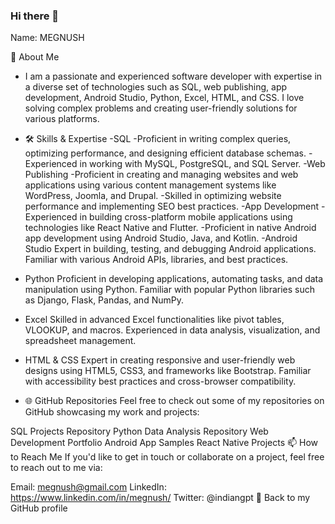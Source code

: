 ### Hi there 👋

<!--
**megnush/megnush** is a ✨ _special_ ✨ repository because its `README.md` (this file) appears on your GitHub profile.

Here are some ideas to get you started:

- 🔭 I’m currently working on ...
- 🌱 I’m currently learning ...
- 👯 I’m looking to collaborate on ...
- 🤔 I’m looking for help with ...
- 💬 Ask me about ...
- 📫 How to reach me: ...
- 😄 Pronouns: ...
- ⚡ Fun fact: ...
-->

Name: MEGNUSH

👋 About Me
- I am a passionate and experienced software developer with expertise in a diverse set of technologies such as SQL, web publishing, app development, Android Studio, Python, Excel, HTML, and CSS. I love solving complex problems and creating user-friendly solutions for various platforms.

- 🛠 Skills & Expertise
-SQL
-Proficient in writing complex queries, optimizing performance, and designing efficient database schemas.
-Experienced in working with MySQL, PostgreSQL, and SQL Server.
-Web Publishing
-Proficient in creating and managing websites and web applications using various content management systems like WordPress, Joomla, and Drupal.
-Skilled in optimizing website performance and implementing SEO best practices.
-App Development
-Experienced in building cross-platform mobile applications using technologies like React Native and Flutter.
-Proficient in native Android app development using Android Studio, Java, and Kotlin.
-Android Studio
Expert in building, testing, and debugging Android applications.
Familiar with various Android APIs, libraries, and best practices.
- Python
Proficient in developing applications, automating tasks, and data manipulation using Python.
Familiar with popular Python libraries such as Django, Flask, Pandas, and NumPy.
- Excel
Skilled in advanced Excel functionalities like pivot tables, VLOOKUP, and macros.
Experienced in data analysis, visualization, and spreadsheet management.
- HTML & CSS
Expert in creating responsive and user-friendly web designs using HTML5, CSS3, and frameworks like Bootstrap.
Familiar with accessibility best practices and cross-browser compatibility.
- 🌐 GitHub Repositories
Feel free to check out some of my repositories on GitHub showcasing my work and projects:

SQL Projects Repository
Python Data Analysis Repository
Web Development Portfolio
Android App Samples
React Native Projects
📫 How to Reach Me
If you'd like to get in touch or collaborate on a project, feel free to reach out to me via:

Email: megnush@gmail.com
LinkedIn: https://www.linkedin.com/in/megnush/
Twitter: @indiangpt
🔗 Back to my GitHub profile
